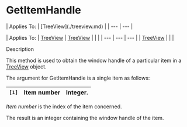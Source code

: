 




<h1 class="heading"><span class="name">GetItemHandle</span></h1>
| Applies To: | [TreeView](./treeview.md) |
| --- | ---  |

| Applies To: | [TreeView](./treeview.md) | [TreeView](./treeview.md) |  |  |
| --- | --- | ---  |
| [TreeView](./treeview.md) |  |  |


Description


This method is used to obtain the window handle of a particular item in a [TreeView](./treeview.md) object.


The argument for GetItemHandle is a single item as follows:

| `[1]` | Item number | Integer. |
| --- | --- | ---  |


*Item number* is the index of the item concerned.


The result is an integer containing the window handle of the item.



